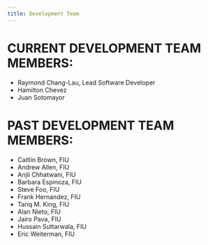 ```yaml
---
title: Development Team
---
```


# CURRENT DEVELOPMENT TEAM MEMBERS:

- Raymond Chang-Lau, Lead Software Developer
- Hamilton Chevez
- Juan Sotomayor

# PAST DEVELOPMENT TEAM MEMBERS:

- Caitlin Brown, FIU
- Andrew Allen, FIU
- Anjli Chhatwani, FIU
- Barbara Espinoza, FIU
- Steve Foo, FIU
- Frank Hernandez, FIU
- Tariq M. King, FIU
- Alan Nieto, FIU
- Jairo Pava, FIU
- Hussain Suttarwala, FIU
- Eric Weiterman, FIU
